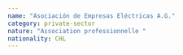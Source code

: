 ```yaml
---
name: "Asociación de Empresas Eléctricas A.G."
category: private-sector
nature: "Association professionnelle "
nationality: CHL
---
```

    